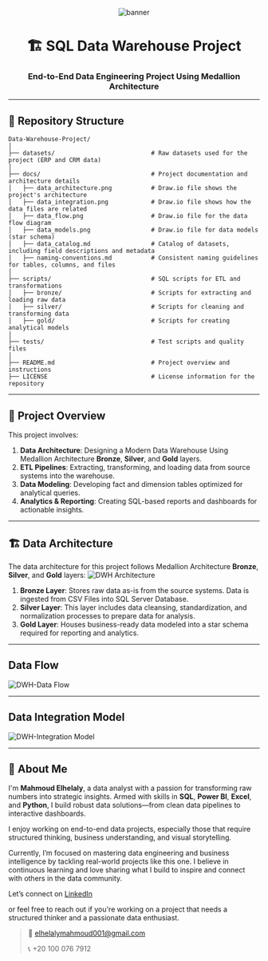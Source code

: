 <!-- Banner -->
<p align="center">
  <img src="https://capsule-render.vercel.app/api?type=waving&color=0E76A8&height=200&section=header&text=SQL%20Data%20Warehouse%20Project&fontSize=35&fontColor=ffffff" alt="banner"/>
</p>

<h1 align="center">🏗️ SQL Data Warehouse Project</h1>
<h3 align="center">End-to-End Data Engineering Project Using Medallion Architecture</h3>


---

## 📂 Repository Structure
```
Data-Warehouse-Project/
│
├── datasets/                           # Raw datasets used for the project (ERP and CRM data)
│
├── docs/                               # Project documentation and architecture details
│   ├── data_architecture.png           # Draw.io file shows the project's architecture
│   ├── data_integration.png            # Draw.io file shows how the data files are related
│   ├── data_flow.png                   # Draw.io file for the data flow diagram
│   ├── data_models.png                 # Draw.io file for data models (star schema)
│   ├── data_catalog.md                 # Catalog of datasets, including field descriptions and metadata
│   ├── naming-conventions.md           # Consistent naming guidelines for tables, columns, and files
│
├── scripts/                            # SQL scripts for ETL and transformations
│   ├── bronze/                         # Scripts for extracting and loading raw data
│   ├── silver/                         # Scripts for cleaning and transforming data
│   ├── gold/                           # Scripts for creating analytical models
│
├── tests/                              # Test scripts and quality files
│
├── README.md                           # Project overview and instructions
├── LICENSE                             # License information for the repository

```

---

## 📖 Project Overview

This project involves:

1. **Data Architecture**: Designing a Modern Data Warehouse Using Medallion Architecture **Bronze**, **Silver**, and **Gold** layers.
2. **ETL Pipelines**: Extracting, transforming, and loading data from source systems into the warehouse.
3. **Data Modeling**: Developing fact and dimension tables optimized for analytical queries.
4. **Analytics & Reporting**: Creating SQL-based reports and dashboards for actionable insights.

---
## 🏗️ Data Architecture

The data architecture for this project follows Medallion Architecture **Bronze**, **Silver**, and **Gold** layers:
![DWH Architecture](https://github.com/user-attachments/assets/0613a37f-e13e-47f1-94a6-0a04baba3545)

1. **Bronze Layer**: Stores raw data as-is from the source systems. Data is ingested from CSV Files into SQL Server Database.
2. **Silver Layer**: This layer includes data cleansing, standardization, and normalization processes to prepare data for analysis.
3. **Gold Layer**: Houses business-ready data modeled into a star schema required for reporting and analytics.

---
## Data Flow 

![DWH-Data Flow](https://github.com/user-attachments/assets/ee6ddcda-7a16-4f02-9ece-22cb65a749a4)

---
## Data Integration Model 

![DWH-Integration Model](https://github.com/user-attachments/assets/dc0c6f7c-a266-4fc2-9971-c81dd0d1a51a)

---
## 🌟 About Me

I'm **Mahmoud Elhelaly**, a data analyst with a passion for transforming raw numbers into strategic insights.
Armed with skills in **SQL**, **Power BI**, **Excel**, and **Python**, I build robust data solutions—from clean data pipelines to interactive dashboards.

I enjoy working on end-to-end data projects, especially those that require structured thinking, business understanding, and visual storytelling.

Currently, I’m focused on mastering data engineering and business intelligence by tackling real-world projects like this one.
I believe in continuous learning and love sharing what I build to inspire and connect with others in the data community.

Let’s connect on 
[LinkedIn](https://www.linkedin.com/in/mahmoud--elhelaly/)

or feel free to reach out if you're working on a project that needs a structured thinker and a passionate data enthusiast.

> 📧 elhelalymahmoud001@gmail.com
> 
>📞 +20 100 076 7912
